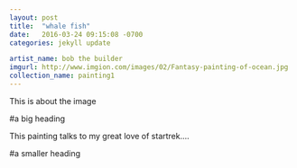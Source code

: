 ```yaml
---
layout: post
title:  "whale fish"
date:   2016-03-24 09:15:08 -0700
categories: jekyll update

artist_name: bob the builder
imgurl: http://www.imgion.com/images/02/Fantasy-painting-of-ocean.jpg
collection_name: painting1
---
```


This is about the image

#a big heading

This painting talks to my great love of startrek....

#a smaller heading